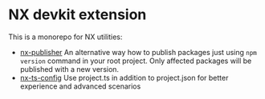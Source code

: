 # NX devkit extension

This is a monorepo for NX utilities:

- [nx-publisher](packages/publisher/README.md) An alternative way how to publish packages just using `npm version` command in your root project. Only affected packages will be published with a new version.
- [nx-ts-config](packages/nx-ts-config/README.md) Use project.ts in addition to project.json for better experience and advanced scenarios
